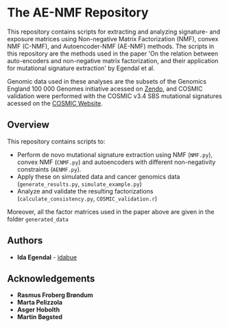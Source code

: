 # The AE-NMF Repository

This repository contains scripts for extracting and analyzing signature- and exposure matrices using Non-negative Matrix Factorization (NMF), convex NMF (C-NMF), and Autoencoder-NMF (AE-NMF) methods. The scripts in this repository are the methods used in the paper 'On the relation between auto-encoders and non-negative matrix factorization, and their application for mutational signature extraction' by Egendal et al. 

Genomic data used in these analyses are the subsets of the Genomics England 100 000 Genomes initiative acessed on [Zendo](https://zenodo.org/records/5571551), and COSMIC validation were performed with the COSMIC v3.4 SBS mutational signatures acessed on the  [COSMIC Website](https://cancer.sanger.ac.uk/signatures/downloads/).

## Overview
This repository contains scripts to:
* Perform de novo mutational signature extraction using NMF (`NMF.py`), convex NMF (`CNMF.py`) and autoencoders with different non-negativity constraints (`AENMF.py`).
* Apply these on simulated data and cancer genomics data (`generate_results.py`, `simulate_example.py`)
* Analyze and validate the resulting factorizations (`calculate_consistency.py`, `COSMIC_validation.r`) 

Moreover, all the factor matrices used in the paper above are given in the folder `generated_data`

## Authors

* **Ida Egendal** - [idabue](https://github.com/idabue)

## Acknowledgements
* **Rasmus Froberg Brøndum**
* **Marta Pelizzola**
* **Asger Hobolth**
* **Martin Bøgsted**
